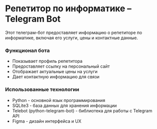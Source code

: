 # Репетитор по информатике – Telegram Bot
Этот телеграм-бот предоставляет информацию о репетиторе по информатике, включая его услуги, цены и контактные данные.

### Функционал бота
- Показывает профиль репетитора
- Предоставляет ссылку на персональный сайт
- Отображает актуальные цены на услуги
- Дает контактную информацию для связи

### Использованные технологии
- Python - основной язык программирования
- SQLite3 - база данных для хранения информации
- Telebot (python-telegram-bot) - библиотека для работы с Telegram API
- Figma - дизайн интерфейса и UX
